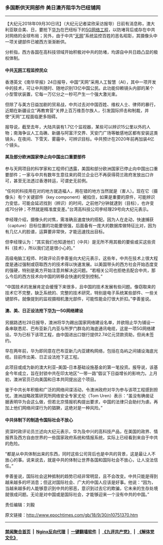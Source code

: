 ### 多国断供天网部件 美日澳齐阻华为巴纽铺网
------------------------

<p>【大纪元2018年09月30日讯】（大纪元记者梁欣采访报导）日前有消息称，澳大利亚联合美、日，要抢下<a href="http://www.epochtimes.com/gb/tag/%E5%8D%8E%E4%B8%BA.html">华为</a>在巴纽标下的<a href="http://www.epochtimes.com/gb/tag/5g%E7%BD%91%E7%BB%9C%E5%B7%A5%E7%A8%8B.html">5G网络工程</a>，以防堵背后或存在中共对网络的全球布局；另外，由于中共“<a href="http://www.epochtimes.com/gb/tag/%E5%A4%A9%E7%BD%91.html">天网</a>”系统监控百姓的恶名昭彰，其摄像头中一项关键部件已被西方渐渐断供。</p>
<p>分析指，西方各国在高科技领域开始积极对中共的防堵，均源自中共日趋凸显的极权体制。</p>
<h4>中共<a href="http://www.epochtimes.com/gb/tag/%E5%A4%A9%E7%BD%91.html">天网</a>工程监控民众</h4>
<p>香港英文《南华早报》24日报导，中国“天网”采用人工智慧（AI），其中一项开发中的技术，可让中共随时、随地识别13亿中国公民。此功能仰赖镜头内部的某个小型管状装置，它每一万亿分之一秒可产生一个强大激光束。</p>
<p>但除了与美方日益加剧的贸易战，中共过去对中国百姓、维权人士、律师的暴行，近期在新疆设立“再教育营”关押上百万维吾尔族人，引发国际抨击和制裁，并使“天网”工程面临更多阻碍。</p>
<p>报导说，截至去年，大陆共装有1.7亿个监视器，某些可以辨识15公里以外的人物；南海争议人工岛礁、新疆与阿富汗交界、天安门广场等敏感地区都有安装这类镜头，在夜间、下雪天、雾霾中，可辨识目标。中共预计在2020年前再加装4亿个镜头。</p>
<h4>美及部分欧洲国家停止向中国出口重要部件</h4>
<p>参与天网项目的科学家和工程师们透露，美国和部分欧洲国家已停止向中国出口重要部件；一家与中共有数年生意往来的荷兰企业已不再获得荷兰政府发放出口许可，甚至无法透过香港转运，可谓史无前例。</p>
<p>“任何的科技用在对的地方就造福人，用在错的地方当然就是（害人）。现在它（摄像头）有个关键部件（key component）被掐住，如果是重要的原件，可能辨识力变低，可能会延迟找到（辨识）的时间，之前他7分钟就逮到（目标），也许变成70分钟；不然就是精准度变差。”台湾高科技公司李经理29号向大纪元表示。</p>
<p>李经理介绍，摄像头的对焦，需准确且速度快的搭配。因为人在走动，快速捕获（capture）目标位置的功能要很强，后面备有一庞大的数据库做特征比对，因为有几亿人的脸谱，运算要非常快，才能迅速找出目标。</p>
<p>但李经理认为：“其实我们也知道他们（中共）是无所不用其极的要偷或买这些资料（技术），所以我们还是很小心的。”</p>
<p>高级电脑工程师、时政评论员李善鉴向大纪元表示，这些年，中共在技术上很大程度是通过强制或窃取西方的技术得以快速发展。以美国带头的西方社会开始态度变的强硬，特别是美方开始注意并解决这问题。“若相关公司也拒绝去配合中共，那么今后的西方技术向中国的转移会快速的受到控制。”</p>
<p>“中国技术的发展肯定会缓慢下来很多，且中国的技术发展有些问题。像窃取来的技术它不完整，缺乏系统的、完整的技术研究，特别是电子系统某些部件、一些关键部件。就像提到的监视摄相机激光部件，可能性能会打很大折扣。”李善鉴说。</p>
<h4>澳、美、日正设法抢下<a href="http://www.epochtimes.com/gb/tag/%E5%8D%8E%E4%B8%BA.html">华为</a>一5G网络建设</h4>
<p>另据路透社28日报导，澳洲将华为踢出国家网络建设名单，并欲阻止华为铺设一条串联悉尼、巴布亚新几内亚与所罗门群岛的海底通讯电缆，这是一项5G网络建设。华为已标下该项工程，由中国进出口银行提供2.74亿元贷款资助，但尚未签约。</p>
<p>早在两年前，华为即同意在巴布亚新几内亚建构网络，包括在岛屿之间铺设海底光缆。目前传出美、日正设法抢下这工程。</p>
<p>此项目或成为新的澳大利亚–美国–日本基础设施基金的第一笔投资。报导说，该基金今年成立，旨在封锁中共在印太地区“一带一路”倡议下日益增长的影响力。上月初，澳洲官员已向美国和日本共同提出这个项目。</p>
<p>鉴于中共长年积极和广泛的网络间谍活动，令澳洲政府对华为参与该项工程感到担忧。澳洲战略政策研究所网络安全专家尤伦（Tom Uren）表示：“虽没有确凿证据表明华为会这么做，但若北京情报机构提出要求，中国的法律只会助纣为虐。再加上他们网络间谍行为的猖獗，这绝对是一种风险。”</p>
<h4>中共体制下的制造令国际社会不放心</h4>
<p>资深时政评论员兰述向大纪元表示，华为及中兴的高科技产品，在美国的政界、情报界及西方自由世界的一些国家政府系统和情报系统，实际上已经看到来自于中共的危险。</p>
<p>“都是从中共体制出来的东西，同时这些公司背后也是中共的背景，这是最让人不放心的事。说来说去，就是中共的体制让世界各国和国际社会不放心，让人没法信任。”</p>
<p>李善鉴说，国际社会这种抵制的趋势已经非常明显，且不会改变。中共只能是得到越来越多的坏消息；但这对国际社会、广大的中国人应该是好事。他说：“因为，当越来越多的人能够意识到中共的邪恶，意识到过去它的欺骗，它未来的生存处境就很成问题。无论是对中国或是国际社会，才能够迎来一个没有中共的中国。”</p>
<p>责任编辑：刘毅</p>

原文链接：http://www.epochtimes.com/gb/18/9/30/n10751370.htm


------------------------
#### [禁闻聚合首页](https://github.com/gfw-breaker/banned-news/blob/master/README.md) &nbsp;|&nbsp; [Nginx反向代理](https://github.com/gfw-breaker/open-proxy/blob/master/README.md) &nbsp;|&nbsp; [一键翻墙软件](https://github.com/gfw-breaker/nogfw/blob/master/README.md) &nbsp;|&nbsp; [《九评共产党》](https://github.com/gfw-breaker/9ping.md/blob/master/README.md#九评之一评共产党是什么) &nbsp;|&nbsp; [《解体党文化》](https://github.com/gfw-breaker/jtdwh.md/blob/master/README.md#绪论)